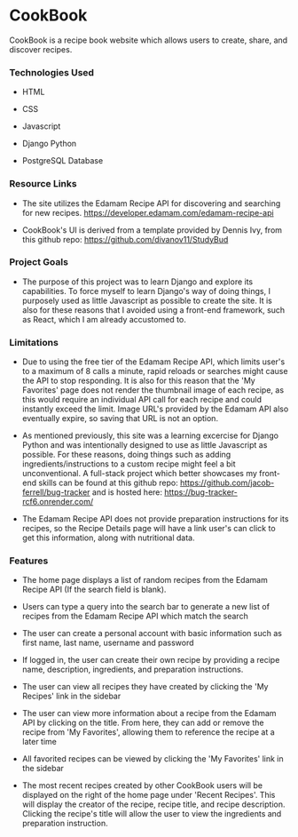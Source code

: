 # CookBook

CookBook is a recipe book website which allows users to create, share, and discover recipes.

### Technologies Used
- HTML

- CSS

- Javascript

- Django Python

- PostgreSQL Database

### Resource Links

- The site utilizes the Edamam Recipe API for discovering and searching for new recipes.  https://developer.edamam.com/edamam-recipe-api

- CookBook's UI is derived from a template provided by Dennis Ivy, from this github repo: https://github.com/divanov11/StudyBud

### Project Goals

- The purpose of this project was to learn Django and explore its capabilities.  To force myself to learn Django's way of doing things, I purposely used as little Javascript as possible to create the site.  It is also for these reasons that I avoided using a front-end framework, such as React, which I am already accustomed to.

### Limitations

- Due to using the free tier of the Edamam Recipe API, which limits user's to a maximum of 8 calls a minute, rapid reloads or searches might cause the API to stop responding.  It is also for this reason that the 'My Favorites' page does not render the thumbnail image of each recipe, as this would require an individual API call for each recipe and could instantly exceed the limit.  Image URL's provided by the Edamam API also eventually expire, so saving that URL is not an option.

- As mentioned previously, this site was a learning excercise for Django Python and was intentionally designed to use as little Javascript as possible.  For these reasons, doing things such as adding ingredients/instructions to a custom recipe might feel a bit unconventional.  A full-stack project which better showcases my front-end skills can be found at this github repo: https://github.com/jacob-ferrell/bug-tracker and is hosted here: https://bug-tracker-rcf6.onrender.com/

- The Edamam Recipe API does not provide preparation instructions for its recipes, so the Recipe Details page will have a link user's can click to get this information, along with nutritional data.

### Features

- The home page displays a list of random recipes from the Edamam Recipe API (If the search field is blank).

- Users can type a query into the search bar to generate a new list of recipes from the Edamam Recipe API which match the search

- The user can create a personal account with basic information such as first name, last name, username and password

- If logged in, the user can create their own recipe by providing a recipe name, description, ingredients, and preparation instructions.

- The user can view all recipes they have created by clicking the 'My Recipes' link in the sidebar

- The user can view more information about a recipe from the Edamam API by clicking on the title.  From here, they can add or remove the recipe from 'My Favorites', allowing them to reference the recipe at a later time

- All favorited recipes can be viewed by clicking the 'My Favorites' link in the sidebar

- The most recent recipes created by other CookBook users will be displayed on the right of the home page under 'Recent Recipes'.  This will display the creator of the recipe, recipe title, and recipe description.  Clicking the recipe's title will allow the user to view the ingredients and preparation instruction.




